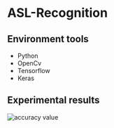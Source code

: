 # ASL-Recognition

## Environment tools

* Python
* OpenCv
* Tensorflow
* Keras

## Experimental results

![accuracy value](https://raw.githubusercontent.com/fadma1996/ASL-Recognition/master/to/val_acc.png)

